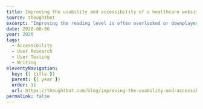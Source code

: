 ```yaml
---
title: Improving the usability and accessibility of a healthcare website by being mindful of reading level
source: thoughtbot
excerpt: "Improving the reading level is often overlooked or downplayed as unglamorous work. Yet it is one of the most effective things you can do to make a product more usable"
date: 2020-08-06
year: 2020
tags:
  - Accessibility
  - User Research
  - User Testing
  - Writing
eleventyNavigation:
  key: {{ title }}
  parent: {{ year }}
  order: 11
  url: https://thoughtbot.com/blog/improving-the-usability-and-accessibility-of-a-healthcare-website-by-being-mindful-of-reading-level
permalink: false
---
```

